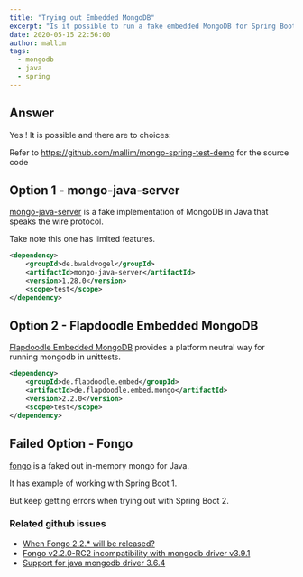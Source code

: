 ```yaml
---
title: "Trying out Embedded MongoDB"
excerpt: "Is it possible to run a fake embedded MongoDB for Spring Boot 2 testing?"
date: 2020-05-15 22:56:00
author: mallim
tags:
  - mongodb
  - java
  - spring
---
```


## Answer

Yes ! It is possible and there are to choices:

Refer to https://github.com/mallim/mongo-spring-test-demo for the source code

## Option 1 - mongo-java-server

[mongo-java-server](https://github.com/bwaldvogel/mongo-java-server) is a 
fake implementation of MongoDB in Java that speaks the wire protocol.

Take note this one has limited features.

```xml
<dependency>
    <groupId>de.bwaldvogel</groupId>
	<artifactId>mongo-java-server</artifactId>
	<version>1.28.0</version>
	<scope>test</scope>
</dependency>
```

## Option 2 - Flapdoodle Embedded MongoDB

[Flapdoodle Embedded MongoDB](https://github.com/flapdoodle-oss/de.flapdoodle.embed.mongo) provides a platform neutral way for running mongodb in unittests. 

```xml
<dependency>
	<groupId>de.flapdoodle.embed</groupId>
	<artifactId>de.flapdoodle.embed.mongo</artifactId>
	<version>2.2.0</version>
	<scope>test</scope>
</dependency>
```

## Failed Option - Fongo

[fongo](https://github.com/fakemongo/fongo) is a faked out in-memory mongo for Java.

It has example of working with Spring Boot 1. 

But keep getting errors when trying out with Spring Boot 2.

### Related github issues

* [When Fongo 2.2.* will be released?](https://github.com/fakemongo/fongo/issues/364)
* [Fongo v2.2.0-RC2 incompatibility with mongodb driver v3.9.1](https://github.com/fakemongo/fongo/issues/367)
* [Support for java mongodb driver 3.6.4](https://github.com/fakemongo/fongo/issues/357)

